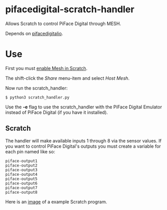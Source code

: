 pifacedigital-scratch-handler
=============================

Allows Scratch to control PiFace Digital through MESH.

Depends on [pifacedigitalio](https://github.com/piface/pifacedigitalio).

Use
===
First you must [enable Mesh in
Scratch](http://wiki.scratch.mit.edu/wiki/Mesh#Mesh_by_Modification_of_Scratch).

The shift-click the *Share* menu-item and select *Host Mesh*.

Now run the scratch\_handler:

    $ python3 scratch_handler.py

Use the **-e** flag to use the scratch\_handler with the PiFace Digital Emulator
instead of PiFace Digital (if you have it installed).

Scratch
-------
The handler will make available inputs 1 through 8 via the sensor values. If
you want to control PiFace Digital's outputs you must create a variable for
each pin named like so:

    piface-output1
    piface-output2
    piface-output3
    piface-output4
    piface-output5
    piface-output6
    piface-output7
    piface-output8

Here is an [image](http://i.imgur.com/2Xpb7k4.png) of a example Scratch program.
